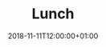 ---
title: "Lunch"
publishDate: 2018-10-27T16:54:12+01:00
date: 2018-11-11T12:00:00+01:00
draft: false

required: true
---